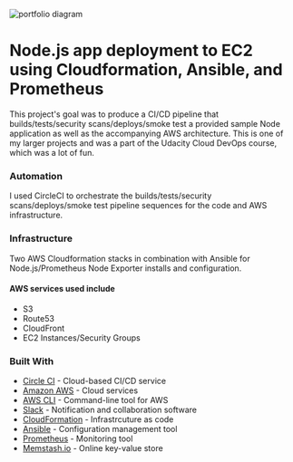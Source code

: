 ![portfolio diagram](https://raw.githubusercontent.com/useraddmario/cdond-c3-projectstarter/master/Node_Site.jpg)


# Node.js app deployment to EC2 using Cloudformation, Ansible, and Prometheus

This project's goal was to produce a CI/CD pipeline that builds/tests/security scans/deploys/smoke test a provided sample Node application as well as the accompanying AWS architecture.  This is one of my larger projects and was a part of the Udacity Cloud DevOps course, which was a lot of fun.


### Automation
I used CircleCI to orchestrate the builds/tests/security scans/deploys/smoke test pipeline sequences for the code and AWS infrastructure.


### Infrastructure
Two AWS Cloudformation stacks in combination with Ansible for Node.js/Prometheus Node Exporter installs and configuration.


#### AWS services used include
* S3
* Route53
* CloudFront
* EC2 Instances/Security Groups


### Built With

- [Circle CI](www.circleci.com) - Cloud-based CI/CD service
- [Amazon AWS](https://aws.amazon.com/) - Cloud services
- [AWS CLI](https://aws.amazon.com/cli/) - Command-line tool for AWS
- [Slack](https://slack.com/) - Notification and collaboration software
- [CloudFormation](https://aws.amazon.com/cloudformation/) - Infrastrcuture as code
- [Ansible](https://www.ansible.com/) - Configuration management tool
- [Prometheus](https://prometheus.io/) - Monitoring tool
- [Memstash.io](https://memstash.io/) - Online key-value store
